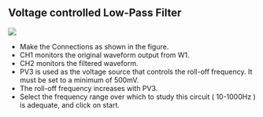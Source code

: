 Voltage controlled Low-Pass Filter
---

![](file:///android_asset/DOC_HTML/apps/images/schematics/ad9833-lowpass.svg@100%|auto)

* Make the Connections as shown in the figure.
* CH1 monitors the original waveform output from W1.
* CH2 monitors the filtered waveform.
* PV3 is used as the voltage source that controls the roll-off frequency. It must be set to a minimum of 500mV.
* The roll-off frequency increases with PV3.
* Select the frequency range over which to study this circuit ( 10-1000Hz ) is adequate, and click on start.
